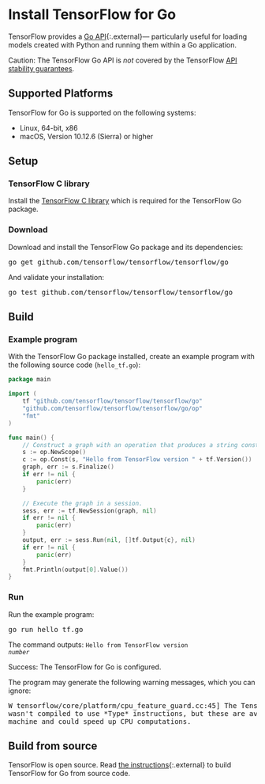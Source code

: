 # Install TensorFlow for Go

TensorFlow provides a
[Go API](https://pkg.go.dev/github.com/tensorflow/tensorflow/tensorflow/go){:.external}—
particularly useful for loading models created with Python and running them
within a Go application.

Caution: The TensorFlow Go API is *not* covered by the TensorFlow
[API stability guarantees](../guide/versions.md).


## Supported Platforms

TensorFlow for Go is supported on the following systems:

* Linux, 64-bit, x86
* macOS, Version 10.12.6 (Sierra) or higher


## Setup

### TensorFlow C library

Install the [TensorFlow C library](./lang_c.md) which is required for the
TensorFlow Go package.

### Download

Download and install the TensorFlow Go package and its dependencies:

<pre class="devsite-terminal devsite-click-to-copy">
go get github.com/tensorflow/tensorflow/tensorflow/go
</pre>

And validate your installation:

<pre class="devsite-terminal devsite-click-to-copy">
go test github.com/tensorflow/tensorflow/tensorflow/go
</pre>


## Build

### Example program

With the TensorFlow Go package installed, create an example program with the
following source code (`hello_tf.go`):

```go
package main

import (
	tf "github.com/tensorflow/tensorflow/tensorflow/go"
	"github.com/tensorflow/tensorflow/tensorflow/go/op"
	"fmt"
)

func main() {
	// Construct a graph with an operation that produces a string constant.
	s := op.NewScope()
	c := op.Const(s, "Hello from TensorFlow version " + tf.Version())
	graph, err := s.Finalize()
	if err != nil {
		panic(err)
	}

	// Execute the graph in a session.
	sess, err := tf.NewSession(graph, nil)
	if err != nil {
		panic(err)
	}
	output, err := sess.Run(nil, []tf.Output{c}, nil)
	if err != nil {
		panic(err)
	}
	fmt.Println(output[0].Value())
}
```

### Run

Run the example program:

<pre class="devsite-terminal devsite-click-to-copy">
go run hello_tf.go
</pre>

The command outputs: <code>Hello from TensorFlow version <em>number</em></code>

Success: The TensorFlow for Go is configured.

The program may generate the following warning messages, which you can ignore:

<pre>
W tensorflow/core/platform/cpu_feature_guard.cc:45] The TensorFlow library
wasn't compiled to use *Type* instructions, but these are available on your
machine and could speed up CPU computations.
</pre>

## Build from source

TensorFlow is open source. Read
[the instructions](https://github.com/tensorflow/tensorflow/blob/master/tensorflow/go/README.md){:.external}
to build TensorFlow for Go from source code.
